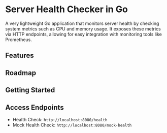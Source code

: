 # Server Health Checker in Go

A very lightweight Go application that monitors server health by checking system metrics such as CPU and memory usage.  It exposes these metrics via HTTP endpoints, allowing for easy integration with monitoring tools like Prometheus.

## Features

## Roadmap

## Getting Started

## Access Endpoints

- Health Check: `http://localhost:8080/health`
- Mock Health Check: `http://localhost:8080/mock-health`
